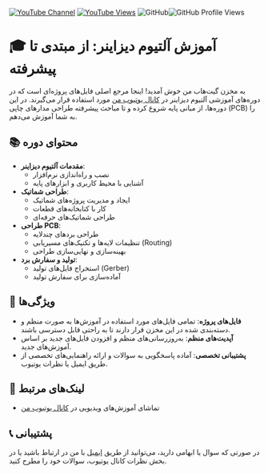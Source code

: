 [![YouTube Channel](https://img.shields.io/youtube/channel/subscribers/UC-jJgBC9ehgVrvqAeVyyFCA?style=social)](https://www.youtube.com/channel/UC-jJgBC9ehgVrvqAeVyyFCA)
[![YouTube Views](https://img.shields.io/youtube/channel/views/UC-jJgBC9ehgVrvqAeVyyFCA?style=social)](https://www.youtube.com/channel/UC-jJgBC9ehgVrvqAeVyyFCA)
![GitHub](https://img.shields.io/badge/-GitHub-black?logo=github&style=social)![GitHub Profile Views](https://komarev.com/ghpvc/?username=your-github-username&color=blue&style=flat&label=Profile+Views) 


# 🎓 آموزش آلتیوم دیزاینر: از مبتدی تا پیشرفته

به مخزن گیت‌هاب من خوش آمدید! اینجا مرجع اصلی فایل‌های پروژه‌ای است که در دوره‌های آموزشی آلتیوم دیزاینر در [کانال یوتیوب من](https://www.youtube.com/channel/UC-jJgBC9ehgVrvqAeVyyFCA) مورد استفاده قرار می‌گیرند. در این دوره‌ها، از مبانی پایه شروع کرده و تا مباحث پیشرفته طراحی مدارهای چاپی (PCB) را به شما آموزش می‌دهم.

## 📚 محتوای دوره

- **مقدمات آلتیوم دیزاینر**: 
  - نصب و راه‌اندازی نرم‌افزار
  - آشنایی با محیط کاربری و ابزارهای پایه
- **طراحی شماتیک**: 
  - ایجاد و مدیریت پروژه‌های شماتیک
  - کار با کتابخانه‌های قطعات
  - طراحی شماتیک‌های حرفه‌ای
- **طراحی PCB**: 
  - طراحی بردهای چندلایه
  - تنظیمات لایه‌ها و تکنیک‌های مسیریابی (Routing)
  - بهینه‌سازی و نهایی‌سازی طراحی
- **تولید و سفارش برد**:
  - استخراج فایل‌های تولید (Gerber)
  - آماده‌سازی برای سفارش تولید

## 🚀 ویژگی‌ها

- **فایل‌های پروژه**: تمامی فایل‌های مورد استفاده در آموزش‌ها به صورت منظم و دسته‌بندی شده در این مخزن قرار دارند تا به راحتی قابل دسترسی باشند.
- **آپدیت‌های منظم**: به‌روزرسانی‌های منظم و افزودن فایل‌های جدید بر اساس آموزش‌های جدید.
- **پشتیبانی تخصصی**: آماده پاسخگویی به سوالات و ارائه راهنمایی‌های تخصصی از طریق ایمیل یا نظرات یوتیوب.

## 🔗 لینک‌های مرتبط

- تماشای آموزش‌های ویدیویی در [کانال یوتیوب من](https://www.youtube.com/channel/UC-jJgBC9ehgVrvqAeVyyFCA)

## 📞 پشتیبانی

در صورتی که سوال یا ابهامی دارید، می‌توانید از طریق [ایمیل](mailto:alirezaagha30@gmail.com) با من در ارتباط باشید یا در بخش نظرات کانال یوتیوب، سوالات خود را مطرح کنید.

 
